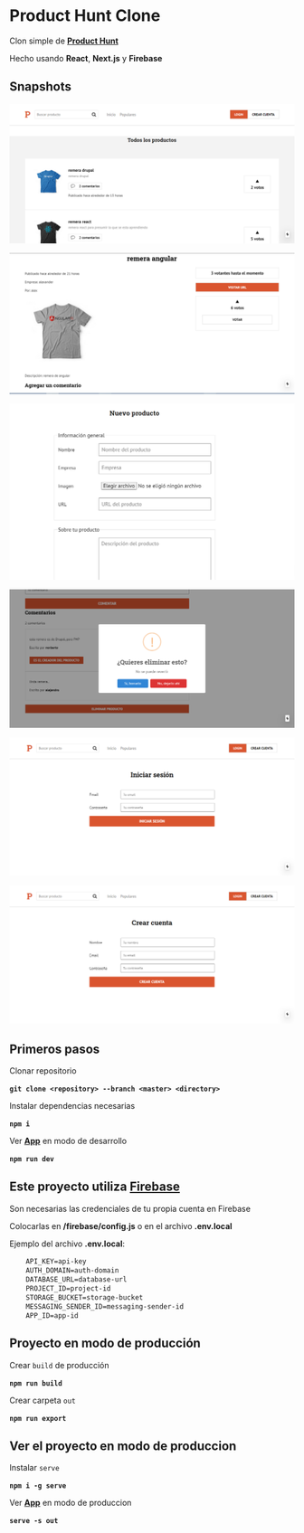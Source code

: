 # Product Hunt Clone

Clon simple de **[Product Hunt](https://www.producthunt.com/ "Sitio oficial")**

Hecho usando **React**, **Next.js** y **Firebase**

## Snapshots

![Inicio](/snapshots/inicio.png "Todos los productos")

![Ver un producto](/snapshots/ver.png "Ver un producto")

![Agregar producto](/snapshots/agregar.png "Agregar producto")

![Eliminar producto](/snapshots/eliminar.png "Eliminar producto")

![Iniciar sesión](/snapshots/login.png "Iniciar sesión")

![Crear cuenta](/snapshots/crear-cuenta.png "Crear cuenta")

## Primeros pasos

Clonar repositorio

**`git clone <repository> --branch <master> <directory>`**

Instalar dependencias necesarias

**`npm i`**

Ver **[App](http://localhost:3000 "Modo de desarrollo")** en modo de desarrollo

**`npm run dev`**

## Este proyecto utiliza **[Firebase](https://firebase.google.com/ "Google Firebase")**

Son necesarias las credenciales de tu propia cuenta en Firebase

Colocarlas en **/firebase/config.js** o en el archivo **.env.local**

Ejemplo del archivo **.env.local**:

		API_KEY=api-key
		AUTH_DOMAIN=auth-domain
		DATABASE_URL=database-url
		PROJECT_ID=project-id
		STORAGE_BUCKET=storage-bucket
		MESSAGING_SENDER_ID=messaging-sender-id
		APP_ID=app-id

## Proyecto en modo de producción

Crear `build` de producción

**`npm run build`**

Crear carpeta `out`

**`npm run export`**

## Ver el proyecto en modo de produccion

Instalar `serve`

**`npm i -g serve`**

Ver **[App](http://localhost:5000 "Modo de producción")** en modo de produccion

**`serve -s out`**
